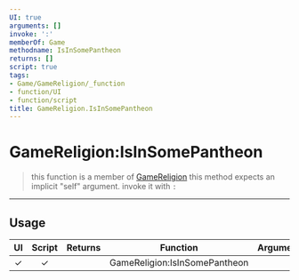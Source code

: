 ```yaml
---
UI: true
arguments: []
invoke: ':'
memberOf: Game
methodname: IsInSomePantheon
returns: []
script: true
tags:
- Game/GameReligion/_function
- function/UI
- function/script
title: GameReligion.IsInSomePantheon
---
```

# GameReligion:IsInSomePantheon
> this function is a member of [GameReligion](civ-6/lua/GameReligion.md)
> this method expects an implicit "self" argument. invoke it with `:`
-----
## Usage
|  UI | Script | Returns | Function | Arguments |
|:---:|:------:|-------:|:--------:|:---------|
|✓|✓||GameReligion:IsInSomePantheon||
